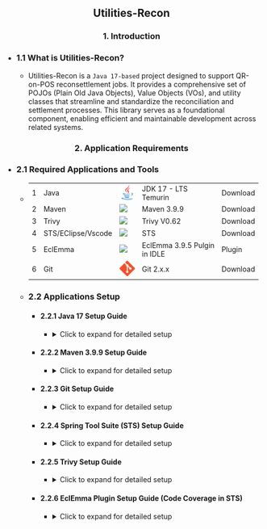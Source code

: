 <div align="center">
  <h2>Utilities-Recon</h2>
</div>

<div align="center">
  <h3>1. Introduction</h3>
</div>

* ### 1.1 What is Utilities-Recon?
  * Utilities-Recon is a ``Java 17-based`` project designed to support QR-on-POS reconsettlement jobs. It provides a comprehensive set of POJOs (Plain Old Java Objects), Value Objects (VOs), and utility classes that streamline and standardize the reconciliation and settlement processes. This library serves as a foundational component, enabling efficient and maintainable development across related systems.
<div align="center">
  <h3>2. Application Requirements</h3>
</div>

* ### 2.1 Required Applications and Tools
  *  <table>
    <tr>
      <td>1</td>
      <td>Java</td>
      <td><img src="https://raw.githubusercontent.com/devicons/devicon/master/icons/java/java-original.svg" width="40"/></td>
      <td>JDK 17 - LTS Temurin </td>
      <td>  <a href="https://adoptium.net/temurin/releases/?package=jdk&version=21&os=any&arch=any" target="_blank" style="text-decoration: none;">
     Download
      </a> </td>
    </tr>
    <tr>
        <td>2</td>
       <td>Maven</td>
      <td><img src="https://github.com/user-attachments/assets/bd4ac478-2084-4e59-8464-227c0bf1f482" width="40"/></td>
      <td>Maven 3.9.9</td>
       <td>  <a href="https://maven.apache.org/download.cgi" target="_blank" style="text-decoration: none;">
     Download
      </a> </td>
    </tr>
    <tr>
      <td>3</td>
      <td>Trivy</td>
      <td><img src="https://github.com/user-attachments/assets/629f802b-9e8b-4b20-bdd9-8dd9fe27efc9" width="40"/></td>
      <td>Trivy V0.62</td>
       <td>  <a href="https://trivy.dev/v0.62/getting-started/installation/" target="_blank" style="text-decoration: none;">
     Download
      </a> </td>
    </tr>
    <tr>
      <td>4</td>
      <td>STS/EClipse/Vscode</td>
      <td><img src="https://github.com/user-attachments/assets/59ccd534-16dc-4d06-9406-77bc4dee3352" width="40"/></td>
       <td>STS</td>
       <td>  <a href="https://spring.io/tools" target="_blank" style="text-decoration: none;">
     Download
      </a> </td>
    </tr>
    <tr>
      <td>5</td>
      <td>EclEmma</td>
      <td><img src="https://github.com/user-attachments/assets/473ddeea-054c-4e3b-894c-87326e8d3a2f" width="40"/></td>
      <td>EclEmma 3.9.5 Pulgin in IDLE</td>
       <td>  <a href="https://www.eclemma.org/installation.html#marketplace" target="_blank" style="text-decoration: none;">
       Plugin 
      </a> </td>
    </tr>
    <tr>
      <td>6</td>
       <td>Git</td>
      <td><img src="https://raw.githubusercontent.com/devicons/devicon/master/icons/git/git-original.svg" width="40"/></td>
      <td>Git 2.x.x</td>
       <td>  <a href="https://git-scm.com/downloads" target="_blank" style="text-decoration: none;">
     Download
      </a> </td>
    </tr>
  </table>






* ### 2.2  Applications Setup
  * #### 2.2.1 Java 17 Setup Guide
    * 
      <details>
        <summary>Click to expand for detailed setup</summary>
      
        * Download the JDK from [Adoptium Temurin Java 17](https://adoptium.net/temurin/releases/?package=jdk&version=17&os=any&arch=any).
        * Install Java 17 - Complete the installation with default settings.
        * After installation, Java will typically be installed in:
          * **Windows:** `C:\Program Files\Eclipse Adoptium\jdk-17.x.x`
          * **macOS/Linux:** `/Library/Java/JavaVirtualMachines/` or `/usr/lib/jvm/`
        * Set `JAVA_HOME` and Update Path:
          1. Open **System Properties** → **Environment Variables**
          2. Under "System variables", click **New**:
            3. **Variable name:** `JAVA_HOME`
            4. **Variable value:** `C:\Program Files\Eclipse Adoptium\jdk-17.x.x`
            5. Edit the **Path** variable and add: `%JAVA_HOME%\bin`
        * Verify Installation:
          ```bash
          java -version
          ```
          Expected output:
          ```bash
          java version "17.0.8" 2023-07-18 LTS Eclipse Adoptium (Temurin)
          ```
      
      </details>
    
   * #### 2.2.2 Maven 3.9.9 Setup Guide
      * 
        <details>
          <summary>Click to expand for detailed setup</summary>
          
          * Download the binary zip archive from the [Apache Maven 3.9.9](https://maven.apache.org/download.cgi) website.
          * Extract the archive to a desired location, such as:
            * **Windows:** `C:\Program Files\Apache\Maven\apache-maven-3.9.9`
            * **macOS/Linux:** `/opt/apache-maven-3.9.9` or `~/apache-maven-3.9.9`
          * Set `MAVEN_HOME` and Update Path:
            1. Open **System Properties** → **Environment Variables**
            2. Under "System variables", click **New**:
              3. **Variable name:** `MAVEN_HOME`
              4. **Variable value:** `C:\Program Files\Apache\Maven\apache-maven-3.9.9`
            3. Edit the **Path** variable and add: `%MAVEN_HOME%\bin`
               *(For macOS/Linux: add `export PATH=$MAVEN_HOME/bin:$PATH` to `.bashrc`, `.zshrc`, or `.bash_profile`)*
          * Verify Installation:
            ```bash
            mvn -version
            ```
            Expected output:
            ```bash
            Apache Maven 3.9.9
            Maven home: C:\Program Files\Apache\Maven\apache-maven-3.9.9
            Java version: 17.0.8, vendor: Eclipse Adoptium
            ```
        
        </details>
    * #### 2.2.3 Git Setup Guide
      * <details>
        <summary>Click to expand for detailed setup</summary>
        
        * Download the installer from the [Official Git Website](https://git-scm.com/downloads).
        * Install Git — complete the installation using default settings unless specific customization is required.
        * After installation, Git will typically be installed in:
          * **Windows:** `C:\Program Files\Git`
          * **macOS (via Homebrew):** `/usr/local/git`
          * **Linux (via package manager):** `/usr/bin/git` or similar
        * Add Git to System PATH (usually done automatically by the installer):
          1. Open **System Properties** → **Environment Variables**
          2. Edit the **Path** system variable
          3. Add the path to Git’s `bin` and `cmd` directories:
             * **Windows example:**
               ```
               C:\Program Files\Git\bin  
               C:\Program Files\Git\cmd  
               ```
             * *(On macOS/Linux, ensure Git is in the terminal path using `which git`)*
        * Verify Installation:
          * Open a terminal or command prompt and run:
            ```shell
            git --version
            ```
          * Expected output:
            ```shell
            git version 2.43.0
            ```
      
      </details>
      
  * #### 2.2.4 Spring Tool Suite (STS) Setup Guide
      * <details>
          <summary>Click to expand for detailed setup</summary>
          
          * Download the latest STS version from the [Spring Tools official website](https://spring.io/tools).
          * Choose the distribution appropriate for your operating system and extract or install it:
            * **Windows:** Installer or ZIP archive
            * **macOS/Linux:** tar.gz archive
          * Suggested installation locations:
            * **Windows:** `C:\Program Files\SpringToolSuite4`
            * **macOS/Linux:** `/Applications/SpringToolSuite4.app` or `~/sts-4.x.x.RELEASE`
          * Launch STS and configure workspace:
            1. Start STS by launching `SpringToolSuite4.exe` or the `.app`/shell script
            2. When prompted, set the workspace directory (e.g., `C:\workspace\utilities-recon`)
          * Configure JDK and Maven in STS:
            * **Set JDK 17:**
              1. Go to **Window** → **Preferences** → **Java** → **Installed JREs**
              2. Click **Add**, select **Standard VM**, and set JDK 17 path (e.g., `C:\Program Files\Eclipse Adoptium\jdk-17.x.x`)
              3. Check the box to make it the default
            * **Verify Maven settings (optional):**
              1. Go to **Window** → **Preferences** → **Maven** → **Installations**
              2. Ensure Maven 3.9.9 is either detected or manually added
          * Install recommended STS plugins (if needed):
            * **Spring Boot Tools**
            * **Buildship Gradle Integration** (if using Gradle modules)
          * Verify Setup:
            * Create or import a sample Maven project
            * Build and run to ensure STS recognizes the Java 17 and Maven 3.9.9 setup correctly
        
        </details>
    
  * #### 2.2.5 Trivy Setup Guide  
     * <details>
          <summary>Click to expand for detailed setup</summary>
        
          * Download Trivy from the [official GitHub releases page](https://github.com/aquasecurity/trivy/releases) or install it via a package manager.
          * Choose the appropriate method based on your operating system:
            * **Windows (using .exe file):**
              1. Download the `trivy_*.zip` file for Windows
              2. Extract it to a directory, e.g.:
                 ```
                 C:\Tools\Trivy
                 ```
              3. Add this directory to the system PATH:
                 * Open **System Properties** → **Environment Variables**
                 * Edit the **Path** system variable
                 * Add: `C:\Tools\Trivy`
          * Verify Installation:
            * Open a terminal or command prompt and run:
              ```bash
              trivy --version
              ```
            * Expected output:
              ```text
              Version: 0.50.1
              Vulnerability DB: 2024-05-19
              ```
        
        </details>

  * #### 2.2.6 EclEmma Plugin Setup Guide (Code Coverage in STS)
    *  <details>
        <summary>Click to expand for detailed setup</summary>
      
        * Steps to Install EclEmma in STS:
          1. Open **Spring Tool Suite (STS)**
          2. Navigate to **Help** → **Eclipse Marketplace**
          3. In the **"Find"** field, type:
             ```
             EclEmma Java Code Coverage
             ```
          4. Click **Go**, find the plugin in the results, and click **Install**
          5. Follow the installation prompts and restart STS when prompted
        * Verify Installation:
          * After restarting, right-click any Java class or test class →  
            You should see options like:
            * **Coverage As** → **JUnit Test**
            * **Coverage As** → **Java Application**
        * Optional: Enable Code Coverage View:
          1. Go to **Window** → **Show View** → **Other**
          2. Search for and select **Coverage** under the **Java** category
          3. This will show coverage results and statistics after running tests with coverage
      
      </details>
        


    

  

  

       

   








